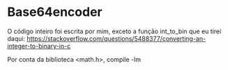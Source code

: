 # Base64encoder

O código inteiro foi escrita por mim, exceto a função int_to_bin que eu tirei daqui: https://stackoverflow.com/questions/5488377/converting-an-integer-to-binary-in-c

Por conta da biblioteca <math.h>, compile -lm
